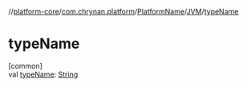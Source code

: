 //[platform-core](../../../../index.md)/[com.chrynan.platform](../../index.md)/[PlatformName](../index.md)/[JVM](index.md)/[typeName](type-name.md)

# typeName

[common]\
val [typeName](type-name.md): [String](https://kotlinlang.org/api/latest/jvm/stdlib/kotlin/-string/index.html)
